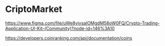 # CriptoMarket

https://www.figma.com/file/uWe8yjysaIOMgdM58oW0FQ/Crypto-Trading-Application-UI-Kit-(Community)?node-id=146%3A10

https://developers.coinranking.com/api/documentation/coins
